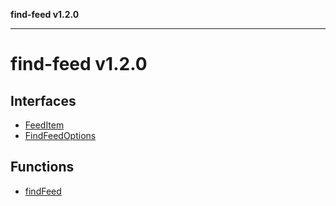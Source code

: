 **find-feed v1.2.0**

***

# find-feed v1.2.0

## Interfaces

- [FeedItem](interfaces/FeedItem.md)
- [FindFeedOptions](interfaces/FindFeedOptions.md)

## Functions

- [findFeed](functions/findFeed.md)
